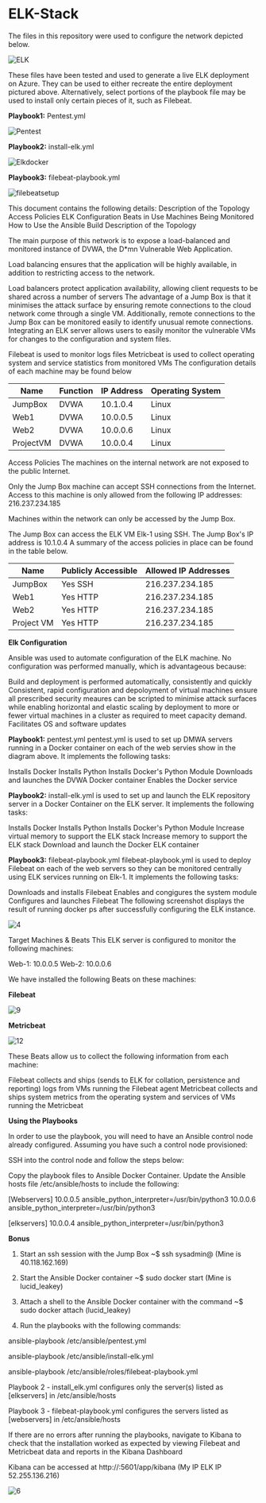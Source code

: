 # ELK-Stack
The files in this repository were used to configure the network depicted below.

![ELK](https://user-images.githubusercontent.com/90853797/133646496-0f77e213-6b15-4a68-9451-4716da831fe9.png)

These files have been tested and used to generate a live ELK deployment on Azure. They can be used to either recreate the entire deployment pictured above. Alternatively, select portions of the playbook file may be used to install only certain pieces of it, such as Filebeat.

**Playbook1:** Pentest.yml

![Pentest](https://user-images.githubusercontent.com/90853797/133649083-5d48c6b9-b47a-4e24-ac20-3d6b1fae4498.PNG)

**Playbook2:** install-elk.yml

![Elkdocker](https://user-images.githubusercontent.com/90853797/133649673-f1b6918a-f05b-42f5-a421-f0bc18c37efc.PNG)

**Playbook3:** filebeat-playbook.yml

![filebeatsetup](https://user-images.githubusercontent.com/90853797/133649920-217689c6-fc3b-4868-8265-75e14b7547a1.PNG)

This document contains the following details:
Description of the Topology
Access Policies
ELK Configuration
Beats in Use
Machines Being Monitored
How to Use the Ansible Build
Description of the Topology

The main purpose of this network is to expose a load-balanced and monitored instance of DVWA, the D*mn Vulnerable Web Application.

Load balancing ensures that the application will be highly available, in addition to restricting access to the network.

Load balancers protect application availability, allowing client requests to be shared across a number of servers
The advantage of a Jump Box is that it minimises the attack surface by ensuring remote connections to the cloud network come through a single VM. Additionally, remote connections to the Jump Box can be monitored easily to identify unusual remote connections.
Integrating an ELK server allows users to easily monitor the vulnerable VMs for changes to the configuration and system files.

Filebeat is used to monitor logs files
Metricbeat is used to collect operating system and service statistics from monitored VMs
The configuration details of each machine may be found below

| Name      | Function | IP Address | Operating System |
|-----------|----------|------------|------------------|
| JumpBox   | DVWA     | 10.1.0.4   | Linux            |
| Web1      | DVWA     | 10.0.0.5   | Linux            |
| Web2      | DVWA     | 10.0.0.6   | Linux            |
| ProjectVM | DVWA     | 10.0.0.4   | Linux            |

Access Policies
The machines on the internal network are not exposed to the public Internet.

Only the Jump Box machine can accept SSH connections from the Internet. Access to this machine is only allowed from the following IP addresses:
216.237.234.185

Machines within the network can only be accessed by the Jump Box.

The Jump Box can access the ELK VM Elk-1 using SSH. The Jump Box's IP address is 10.1.0.4
A summary of the access policies in place can be found in the table below.

| Name       | Publicly Accessible | Allowed IP Addresses |
|------------|---------------------|----------------------|
| JumpBox    | Yes SSH             | 216.237.234.185      |
| Web1       | Yes HTTP            | 216.237.234.185      |
| Web2       | Yes HTTP            | 216.237.234.185      |
| Project VM | Yes HTTP            | 216.237.234.185      |

**Elk Configuration**

Ansible was used to automate configuration of the ELK machine. No configuration was performed manually, which is advantageous because:

Build and deployment is performed automatically, consistently and quickly
Consistent, rapid configuration and depoloyment of virtual machines ensure all prescribed security meaures can be scripted to minimise attack surfaces while enabling horizontal and elastic scaling by deployment to more or fewer virtual machines in a cluster as required to meet capacity demand.
Facilitates OS and software updates

**Playbook1:** pentest.yml
pentest.yml is used to set up DMWA servers running in a Docker container on each of the web servies show in the diagram above. It implements the following tasks:

Installs Docker
Installs Python
Installs Docker's Python Module
Downloads and launches the DVWA Docker container
Enables the Docker service

**Playbook2:** install-elk.yml is used to set up and launch the ELK repository server in a Docker Container on the ELK server. It implements the following tasks:

Installs Docker
Installs Python
Installs Docker's Python Module
Increase virtual memory to support the ELK stack
Increase memory to support the ELK stack
Download and launch the Docker ELK container

**Playbook3:** filebeat-playbook.yml
filebeat-playbook.yml is used to deploy Filebeat on each of the web servers so they can be monitored centrally using ELK services running on Elk-1. It implements the following tasks:

Downloads and installs Filebeat
Enables and congigures the system module
Configures and launches Filebeat
The following screenshot displays the result of running docker ps after successfully configuring the ELK instance.

![4](https://user-images.githubusercontent.com/90853797/133653218-41670182-e24c-4dd3-a583-9882c556be29.PNG)

Target Machines & Beats
This ELK server is configured to monitor the following machines:

Web-1: 10.0.0.5
Web-2: 10.0.0.6

We have installed the following Beats on these machines:

**Filebeat**

![9](https://user-images.githubusercontent.com/90853797/133655205-bc387917-fd0d-418d-ba1b-527faf572ed6.PNG)


**Metricbeat**

![12](https://user-images.githubusercontent.com/90853797/133655271-43f59d02-b63f-4415-9860-b06ac5ef4ddd.PNG)


These Beats allow us to collect the following information from each machine:

Filebeat collects and ships (sends to ELK for collation, persistence and reporting) logs from VMs running the Filebeat agent
Metricbeat collects and ships system metrics from the operating system and services of VMs running the Metricbeat

**Using the Playbooks**

In order to use the playbook, you will need to have an Ansible control node already configured. Assuming you have such a control node provisioned:

SSH into the control node and follow the steps below:

Copy the playbook files to Ansible Docker Container.
Update the Ansible hosts file /etc/ansible/hosts to include the following:

[Webservers]
10.0.0.5 ansible_python_interpreter=/usr/bin/python3
10.0.0.6 ansible_python_interpreter=/usr/bin/python3

[elkservers]
10.0.0.4 ansible_python_interpreter=/usr/bin/python3

**Bonus**

1. Start an ssh session with the Jump Box ~$ ssh sysadmin@<Jump Box Public IP> (Mine is 40.118.162.169)

2. Start the Ansible Docker container ~$ sudo docker start <Ansible Container> (Mine is lucid_leakey)

3. Attach a shell to the Ansible Docker container with the command ~$ sudo docker attach <Ansible Container Name> (lucid_leakey)

4. Run the playbooks with the following commands:

ansible-playbook /etc/ansible/pentest.yml
  
ansible-playbook /etc/ansible/install-elk.yml
  
ansible-playbook /etc/ansible/roles/filebeat-playbook.yml
  

Playbook 2 - install_elk.yml configures only the server(s) listed as [elkservers] in /etc/ansible/hosts

Playbook 3 - filebeat-playbook.yml configures the servers listed as [webservers] in /etc/ansible/hosts

If there are no errors after running the playbooks, navigate to Kibana to check that the installation worked as expected by viewing Filebeat and Metricbeat data and reports in the Kibana Dashboard

Kibana can be accessed at http://<elk-server-ip>:5601/app/kibana (My IP ELK IP 52.255.136.216)
  
![6](https://user-images.githubusercontent.com/90853797/133655304-088c9bfc-9c25-4ce2-959f-ad626721b4c6.PNG)
